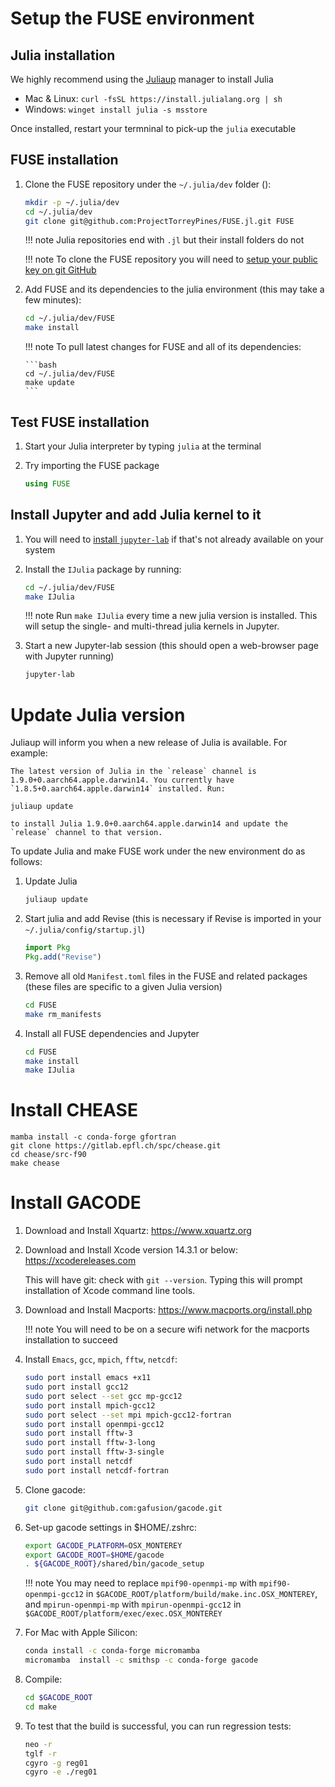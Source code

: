 # Setup the FUSE environment

## Julia installation
We highly recommend using the [Juliaup](https://github.com/JuliaLang/juliaup) manager to install Julia
* Mac & Linux: `curl -fsSL https://install.julialang.org | sh`
* Windows: `winget install julia -s msstore`

Once installed, restart your termninal to pick-up the `julia` executable

## FUSE installation
1. Clone the FUSE repository under the `~/.julia/dev` folder ():

   ```bash
   mkdir -p ~/.julia/dev
   cd ~/.julia/dev
   git clone git@github.com:ProjectTorreyPines/FUSE.jl.git FUSE
   ```

   !!! note
       Julia repositories end with `.jl` but their install folders do not

   !!! note
       To clone the FUSE repository you will need to [setup your public key on git GitHub](https://docs.github.com/en/authentication/connecting-to-github-with-ssh/adding-a-new-ssh-key-to-your-github-account)

1. Add FUSE and its dependencies to the julia environment (this may take a few minutes):

   ```bash
   cd ~/.julia/dev/FUSE
   make install
   ```

   !!! note
       To pull latest changes for FUSE and all of its dependencies:

       ```bash
       cd ~/.julia/dev/FUSE
       make update
       ```

## Test FUSE installation
1. Start your Julia interpreter by typing `julia` at the terminal

1. Try importing the FUSE package

   ```julia
   using FUSE
   ```

## Install Jupyter and add Julia kernel to it
1. You will need to [install `jupyter-lab`](https://jupyterlab.readthedocs.io/en/stable/getting_started/installation.html) if that's not already available on your system 

1. Install the `IJulia` package by running:

   ```bash
   cd ~/.julia/dev/FUSE
   make IJulia
   ```

   !!! note
       Run `make IJulia` every time a new julia version is installed.
       This will setup the single- and multi-thread julia kernels in Jupyter.

1. Start a new Jupyter-lab session (this should open a web-browser page with Jupyter running)

   ```bash
   jupyter-lab
   ```

# Update Julia version
Juliaup will inform you when a new release of Julia is available. For example:

```
The latest version of Julia in the `release` channel is 1.9.0+0.aarch64.apple.darwin14. You currently have `1.8.5+0.aarch64.apple.darwin14` installed. Run:

juliaup update

to install Julia 1.9.0+0.aarch64.apple.darwin14 and update the `release` channel to that version.
```

To update Julia and make FUSE work under the new environment do as follows:

1. Update Julia
   ```bash
   juliaup update
   ```

1. Start julia and add Revise (this is necessary if Revise is imported in your `~/.julia/config/startup.jl`)
   ```julia
   import Pkg
   Pkg.add("Revise")
   ```

1. Remove all old `Manifest.toml` files in the FUSE and related packages (these files are specific to a given Julia version)
   ```bash
   cd FUSE
   make rm_manifests
   ```

1. Install all FUSE dependencies and Jupyter
   ```bash
   cd FUSE
   make install
   make IJulia
   ```

# Install CHEASE
```
mamba install -c conda-forge gfortran
git clone https://gitlab.epfl.ch/spc/chease.git
cd chease/src-f90
make chease
```

# Install GACODE
1. Download and Install Xquartz: https://www.xquartz.org

1. Download and Install Xcode version 14.3.1 or below: https://xcodereleases.com

   This will have git: check with `git --version`.
   Typing this will prompt installation of Xcode command line tools.

1. Download and Install Macports: https://www.macports.org/install.php

   !!! note
       You will need to be on a secure wifi network for the macports installation to succeed

1. Install `Emacs`, `gcc`, `mpich`, `fftw`, `netcdf`:
   ```bash
   sudo port install emacs +x11
   sudo port install gcc12
   sudo port select --set gcc mp-gcc12
   sudo port install mpich-gcc12
   sudo port select --set mpi mpich-gcc12-fortran
   sudo port install openmpi-gcc12
   sudo port install fftw-3
   sudo port install fftw-3-long
   sudo port install fftw-3-single
   sudo port install netcdf
   sudo port install netcdf-fortran
   ```

1. Clone gacode:
   ```bash
   git clone git@github.com:gafusion/gacode.git
   ```

1. Set-up gacode settings in $HOME/.zshrc:
   ```bash
   export GACODE_PLATFORM=OSX_MONTEREY
   export GACODE_ROOT=$HOME/gacode
   . ${GACODE_ROOT}/shared/bin/gacode_setup
   ```

   !!! note
       You may need to replace `mpif90-openmpi-mp` with `mpif90-openmpi-gcc12` in `$GACODE_ROOT/platform/build/make.inc.OSX_MONTEREY`, and `mpirun-openmpi-mp` with `mpirun-openmpi-gcc12` in `$GACODE_ROOT/platform/exec/exec.OSX_MONTEREY`

1. For Mac with Apple Silicon:
   ```bash
   conda install -c conda-forge micromamba
   micromamba  install -c smithsp -c conda-forge gacode
   ```

1. Compile:
   ```bash
   cd $GACODE_ROOT
   cd make
   ```

1. To test that the build is successful, you can run regression tests:
   ```bash
   neo -r
   tglf -r
   cgyro -g reg01
   cgyro -e ./reg01
   ```
